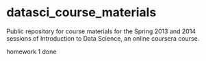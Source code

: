 datasci_course_materials
========================

Public repository for course materials for the Spring 2013 and 2014 sessions of Introduction to Data Science, an online coursera course.

homework 1 done
